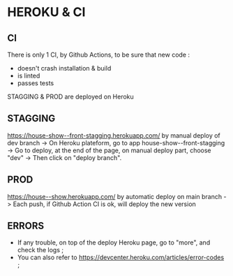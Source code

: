 # HEROKU & CI

## CI

There is only 1 CI, by Github Actions, to be sure that new code :

- doesn't crash installation & build
- is linted
- passes tests

STAGGING & PROD are deployed on Heroku

## STAGGING

https://house-show--front-stagging.herokuapp.com/
by manual deploy of dev branch
-> On Heroku plateform, go to app house-show--front-stagging
-> Go to deploy, at the end of the page, on manual deploy part, choose "dev"
-> Then click on "deploy branch".

## PROD

https://house--show.herokuapp.com/
by automatic deploy on main branch
-> Each push, if Github Action CI is ok, will deploy the new version

## ERRORS

- If any trouble, on top of the deploy Heroku page, go to "more", and check the logs ;
- You can also refer to https://devcenter.heroku.com/articles/error-codes ;
